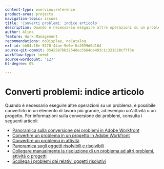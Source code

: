 ```yaml
---
content-type: overview;reference
product-area: projects
navigation-topic: issues
title: 'Converti problemi: indice articolo'
description: Quando è necessario eseguire altre operazioni su un problema, è possibile convertirlo in un elemento di lavoro più grande, ad esempio un'attività o un progetto. Per informazioni sulla conversione dei problemi, consulta i seguenti articoli.
author: Alina
feature: Work Management
recommendations: noDisplay, noCatalog
exl-id: bb84c18e-5270-44ae-9e6e-0a2099d6d164
source-git-commit: 0542587bb3254dec5664de493c1c321528cf7f3e
workflow-type: tm+mt
source-wordcount: '127'
ht-degree: 0%

---
```


# Converti problemi: indice articolo

<!--Audited: 08/2025-->

Quando è necessario eseguire altre operazioni su un problema, è possibile convertirlo in un elemento di lavoro più grande, ad esempio un&#39;attività o un progetto. Per informazioni sulla conversione dei problemi, consulta i seguenti articoli:

* [Panoramica sulla conversione dei problemi in Adobe Workfront](../../../manage-work/issues/convert-issues/convert-issues.md)
* [Convertire un problema in un progetto in Adobe Workfront](../../../manage-work/issues/convert-issues/convert-issue-to-project.md)
* [Convertire un problema in attività](../../../manage-work/issues/convert-issues/convert-issue-to-task.md)
* [Panoramica sugli oggetti risolvibili e risolvibili](../../../manage-work/issues/convert-issues/resolving-and-resolvable-objects.md)
* [Collegare manualmente la risoluzione di un problema ad altri problemi, attività o progetti](../../../manage-work/issues/convert-issues/manually-tie-resolution-of-issue-to-ptis.md)
* [Scollega i problemi dai relativi oggetti risolutivi](../../../manage-work/issues/convert-issues/unlink-issues-from-resolvable-objects.md)
